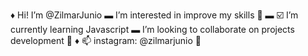 ♦ Hi! I’m @ZilmarJunio
▬ I’m interested in improve my skills 🥇
▬ ☑️ I’m currently learning Javascript
▬ I’m looking to collaborate on projects development 🤝
♦ 📫 instagram: @zilmarjunio 🔹

<!---
ZilmarJunio/ZilmarJunio is a ✨ special ✨ repository because its `README.md` (this file) appears on your GitHub profile.
You can click the Preview link to take a look at your changes.
--->
